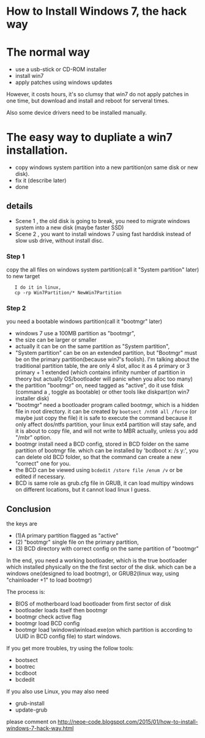 How to Install Windows 7, the hack way
========================================================

# The normal way

 * use a usb-stick or CD-ROM installer
 * install win7
 * apply patches using windows updates

However, it costs hours, it's so clumsy that win7 do not apply patches in one time,
but download and install and reboot for serveral times.

Also some device drivers need to be installed manually.


# The easy way to dupliate a win7 installation.

 * copy windows system partition into a new partition(on same disk or new disk).
 * fix it (describe later)
 * done

## details
 * Scene 1 , the old disk is going to break, you need to migrate windows system into a new disk (maybe faster SSD)
 * Scene 2 , you want to install windows 7 using fast harddisk instead of slow usb drive, without install disc.

### Step 1

copy the all files on windows system partition(call it "System partition" later) to new target
 ```
 	I do it in linux,
 	cp -rp Win7Partition/* NewWin7Partition
 ```

### Step 2

you need a bootable windows partition(call it "bootmgr" later)
  * windows 7 use a 100MB partition as "bootmgr",
  * the size can be larger or smaller
  * actually it can be on the same partition as "System partition",
  * "System partition" can be on an extended partition, but "Bootmgr" must be on the primary partition(because win7's foolish).
  I'm talking about the traditional partition table, the are only 4 slot,
  alloc it as 4 primary
  or 3 primary + 1 extended (which contains infinity number of partition in theory but actually OS/bootloader will panic when you alloc too many)
  * the partition "bootmgr" on, need tagged as "active", do it use fdisk (command a , toggle as bootable) or other tools like diskpart(on win7 installer disk)
  * "bootmgr" need a bootloader program called bootmgr, which is a hidden file in root directory.
    it can be created by `bootsect /nt60 all /force` (or maybe just copy the file)
    it is safe to execute the command because it only affect dos/ntfs partition, your linux ext4 partition will stay safe, and
    it is about to copy file, and will not write to MBR actually, unless you add "/mbr" option.
  * bootmgr install need a BCD config, stored in BCD folder on the same partition of bootmgr file.
  which can be installed by 'bcdboot x: /s y:', you can delete old BCD folder, so that the command can create a new "correct" one for you.
  * the BCD can be viewed using `bcdedit /store file /enum /v` or be edited if necessary.
  * BCD is same role as grub.cfg file in GRUB, it can load multipy windows on different locations, but it cannot load linux I guess. 

## Conclusion 
  the keys are 
  * (1)A primary partition flagged as "active"
  * (2) "bootmgr" single file on the primary partition,
  * (3) BCD directory with correct config on the same partition of "bootmgr"

  In the end, you need a working bootloader, which is the true bootloader which installed physically on the the first sector of the disk.
  which can be a windows one(designed to load bootmgr), or GRUB2(linux way, using "chainloader +1" to load bootmgr)

The process is:
  * BIOS of motherboard load bootloader from first sector of disk
  * bootloader loads itself then bootmgr
  * bootmgr check active flag
  * bootmgr load BCD config
  * bootmgr load \windows\winload.exe(on which partition is according to UUID in BCD config file) to start windows.


If you get more troubles, try using the follow tools:
 * bootsect
 * bootrec
 * bcdboot
 * bcdedit

If you also use Linux, you may also need
 * grub-install
 * update-grub



please comment on http://neoe-code.blogspot.com/2015/01/how-to-install-windows-7-hack-way.html




